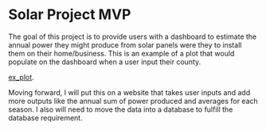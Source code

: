 # Solar Project MVP

The goal of this project is to provide users with a dashboard to estimate the annual power they might produce from solar panels were they to install them on their
home/business. This is an example of a plot that would populate on the dashboard when a user input their county.

[ex_plot](https://github.com/john-lassetter/Metis_Projects/edit/main/Data%20Engineering/solar_power_benton_ex.png).

Moving forward, I will put this on a website that takes user inputs and add more outputs like the annual sum of power produced and averages for each season. I also
will need to move the data into a database to fulfill the database requirement.
